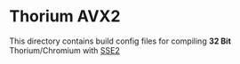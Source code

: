# Thorium AVX2

This directory contains build config files for compiling __32 Bit__ Thorium/Chromium with [SSE2](https://en.wikipedia.org/wiki/SSE2)

